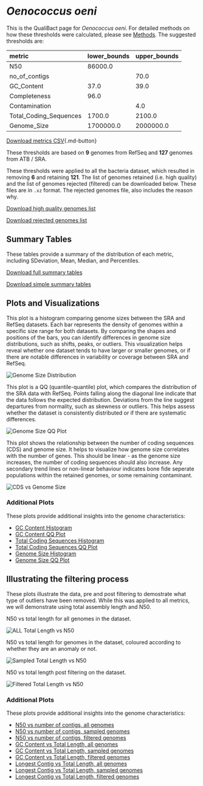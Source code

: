 # *Oenococcus oeni*

This is the QualiBact page for *Oenococcus oeni*. For detailed methods on how these thresholds were calculated, please see [Methods](../../methods.md).
The suggested thresholds are: 

| metric                 | lower_bounds   | upper_bounds   |
|:-----------------------|:---------------|:---------------|
| N50                    | 86000.0        |                |
| no_of_contigs          |                | 70.0           |
| GC_Content             | 37.0           | 39.0           |
| Completeness           | 96.0           |                |
| Contamination          |                | 4.0            |
| Total_Coding_Sequences | 1700.0         | 2100.0         |
| Genome_Size            | 1700000.0      | 2000000.0      |

[Download metrics CSV](Oenococcus_oeni_metrics.csv){.md-button}


These thresholds are based on **9** genomes from RefSeq and **127** genomes from ATB / SRA.

These thresholds were applied to all the bacteria dataset, which resulted in removing **6** and retaining **121**.
The list of genomes retained (i.e. high quality) and the list of genomes rejected (filtered) can be downloaded below. These files are in `.xz` format. The rejected genomes file, also includes the reason why.

[Download high quality genomes list](Oenococcus_oeni_high_quality_genomes.csv.xz)


[Download rejected genomes list](Oenococcus_oeni_filtered_out_genomes.csv.xz)



## Summary Tables
These tables provide a summary of the distribution of each metric, including SDeviation, Mean, Median, and Percentiles.

[Download full summary tables](summary.csv)

[Download simple summary tables](selected_summary.csv)

## Plots and Visualizations

This plot is a histogram comparing genome sizes between the SRA and RefSeq datasets. Each bar represents the density of genomes within a specific size range for both datasets. By comparing the shapes and positions of the bars, you can identify differences in genome size distributions, such as shifts, peaks, or outliers. This visualization helps reveal whether one dataset tends to have larger or smaller genomes, or if there are notable differences in variability or coverage between SRA and RefSeq.

![Genome Size Distribution](Genome_Size_refseq_histogram_kde.png)

This plot is a QQ (quantile-quantile) plot, which compares the distribution of the SRA data with RefSeq. Points falling along the diagonal line indicate that the data follows the expected distribution. Deviations from the line suggest departures from normality, such as skewness or outliers. This helps assess whether the dataset is consistently distributed or if there are systematic differences.

![Genome Size QQ Plot](Genome_Size_refseq_qqplot.png)

This plot shows the relationship between the number of coding sequences (CDS) and genome size. It helps to visualize how genome size correlates with the number of genes. This should be linear - as the genome size increases, the number of coding sequences should also increase. Any secondary trend lines or non-linear behaviour indicates bone fide seperate populations within the retained genomes, or some remaining contaminant. 

![CDS vs Genome Size](Oenococcus_oeni_CDS_vs_Genome_Size.png)

### Additional Plots

These plots provide additional insights into the genome characteristics:

- [GC Content Histogram](GC_Content_refseq_histogram_kde.png)
- [GC Content QQ Plot](GC_Content_refseq_qqplot.png)
- [Total Coding Sequences Histogram](Total_Coding_Sequences_refseq_histogram_kde.png)
- [Total Coding Sequences QQ Plot](Total_Coding_Sequences_refseq_qqplot.png)
- [Genome Size Histogram](Genome_Size_refseq_histogram_kde.png)
- [Genome Size QQ Plot](Genome_Size_refseq_qqplot.png)
## Illustrating the filtering process
These plots illustrate the data, pre and post filtering to demostrate what type of outliers have been removed. While this was applied to all metrics, we will demonstrate using total assembly length and N50.

N50 vs total length for all genomes in the dataset.

![ALL Total Length vs N50](Oenococcus_oeni_all_total_length_N50.png)

N50 vs total length for genomes in the dataset, coloured according to whether they are an anomaly or not.

![Sampled Total Length vs N50](Oenococcus_oeni_sample_total_length_N50.png)

N50 vs total length post filtering on the dataset.

![Filtered Total Length vs N50](Oenococcus_oeni_filt_total_length_N50.png)

### Additional Plots

These plots provide additional insights into the genome characteristics:

- [N50 vs number of contigs, all genomes](Oenococcus_oeni_all_N50_number.png)
- [N50 vs number of contigs, sampled genomes](Oenococcus_oeni_sample_N50_number.png)
- [N50 vs number of contigs, filtered genomes](Oenococcus_oeni_filt_N50_number.png)
- [GC Content vs Total Length, all genomes](Oenococcus_oeni_all_total_length_GC_Content.png)
- [GC Content vs Total Length, sampled genomes](Oenococcus_oeni_sample_total_length_GC_Content.png)
- [GC Content vs Total Length, filtered genomes](Oenococcus_oeni_filt_total_length_GC_Content.png)
- [Longest Contig vs Total Length, all genomes](Oenococcus_oeni_all_total_length_longest.png)
- [Longest Contig vs Total Length, sampled genomes](Oenococcus_oeni_sample_total_length_longest.png)
- [Longest Contig vs Total Length, filtered genomes](Oenococcus_oeni_filt_total_length_longest.png)
